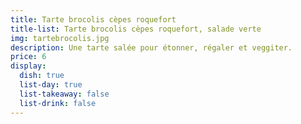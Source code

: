 ```yaml
---
title: Tarte brocolis cèpes roquefort
title-list: Tarte brocolis cèpes roquefort, salade verte
img: tartebrocolis.jpg
description: Une tarte salée pour étonner, régaler et veggiter.
price: 6
display:
  dish: true
  list-day: true
  list-takeaway: false
  list-drink: false
---
```


